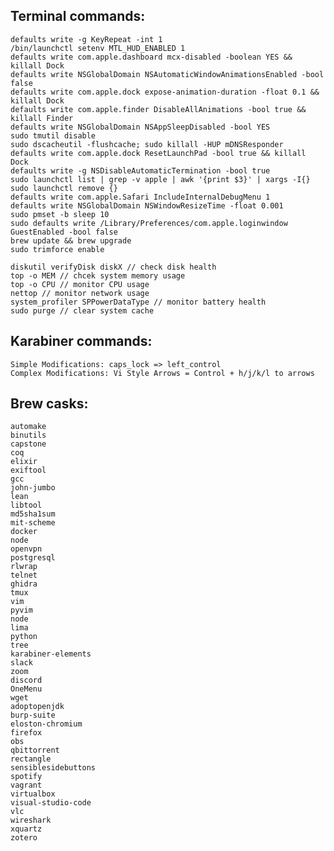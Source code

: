 ## Terminal commands:
    defaults write -g KeyRepeat -int 1
    /bin/launchctl setenv MTL_HUD_ENABLED 1
    defaults write com.apple.dashboard mcx-disabled -boolean YES && killall Dock
    defaults write NSGlobalDomain NSAutomaticWindowAnimationsEnabled -bool false
    defaults write com.apple.dock expose-animation-duration -float 0.1 && killall Dock
    defaults write com.apple.finder DisableAllAnimations -bool true && killall Finder
    defaults write NSGlobalDomain NSAppSleepDisabled -bool YES
    sudo tmutil disable
    sudo dscacheutil -flushcache; sudo killall -HUP mDNSResponder
    defaults write com.apple.dock ResetLaunchPad -bool true && killall Dock
    defaults write -g NSDisableAutomaticTermination -bool true
    sudo launchctl list | grep -v apple | awk '{print $3}' | xargs -I{} sudo launchctl remove {}
    defaults write com.apple.Safari IncludeInternalDebugMenu 1
    defaults write NSGlobalDomain NSWindowResizeTime -float 0.001
    sudo pmset -b sleep 10
    sudo defaults write /Library/Preferences/com.apple.loginwindow GuestEnabled -bool false
    brew update && brew upgrade
    sudo trimforce enable

    diskutil verifyDisk diskX // check disk health
    top -o MEM // chcek system memory usage
    top -o CPU // monitor CPU usage
    nettop // monitor network usage
    system_profiler SPPowerDataType // monitor battery health
    sudo purge // clear system cache

## Karabiner commands:
    Simple Modifications: caps_lock => left_control
    Complex Modifications: Vi Style Arrows = Control + h/j/k/l to arrows
    
## Brew casks:
    automake
    binutils
    capstone
    coq
    elixir
    exiftool
    gcc
    john-jumbo
    lean
    libtool
    md5sha1sum
    mit-scheme
    docker
    node
    openvpn
    postgresql
    rlwrap
    telnet
    ghidra
    tmux
    vim
    pyvim
    node
    lima
    python
    tree
    karabiner-elements
    slack
    zoom
    discord
    OneMenu
    wget
    adoptopenjdk
    burp-suite
    eloston-chromium
    firefox
    obs
    qbittorrent
    rectangle
    sensiblesidebuttons
    spotify
    vagrant
    virtualbox
    visual-studio-code
    vlc
    wireshark
    xquartz
    zotero
